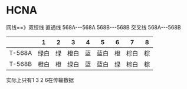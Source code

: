 # HCNA
网线==》双绞线
直通线 568A---568A 568B---568B
交叉线 568A---568B

||1|2|3|4|5|6|7|8|
|:--:|:--:|:--:|:--:|:--:|:--:|:--:|:--:|:--:|
|T-568A|绿白|绿|橙白|蓝|蓝白|橙|棕白|棕|
|T-568B|橙白|橙|绿白|蓝|蓝白|绿|棕白|棕|
实际上只有1 3 2 6在传输数据


